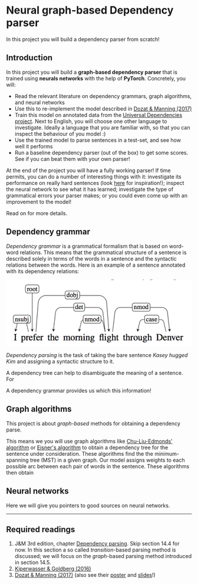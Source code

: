 # Neural graph-based Dependency parser

In this project you will build a dependency parser from scratch!

## Introduction

In this project you will build a **graph-based dependency parser** that is trained using **neurals networks** with the help of **PyTorch**. Concretely, you will:

* Read the relevant literature on dependency grammars, graph algorithms, and neural networks
* Use this to re-implement the model described in [Dozat & Manning (2017)](https://web.stanford.edu/~tdozat/files/TDozat-ICLR2017-Paper.pdf)
* Train this model on annotated data from the [Universal Dependencies project](http://universaldependencies.org/). Next to English, you will choose one other language to investigate. Ideally a language that you are familiar with, so that you can inspect the behaviour of you model :)
* Use the trained model to parse sentences in a test-set, and see how well it performs
* Run a baseline dependency parser (out of the box) to get some scores. See if you can beat them with your own parser!

At the end of the project you will have a fully working parser! If time permits, you can do a number of interesting things with it: investigate its performance on really hard sentences (look [here](https://en.wikipedia.org/wiki/List_of_linguistic_example_sentences#cite_note-1) for inspiration!); inspect the neural network to see what it has learned; investigate the type of grammatical errors your parser makes; or you could even come up with an improvement to the model!

Read on for more details.

## Dependency grammar

*Dependency grammar* is a grammatical formalism that is based on word-word relations. This means that the grammatical structure of a sentence is described solely in terms of the words in a sentence and the syntactic relations between the words. Here is an example of a sentence annotated with its dependency relations:

![example](dependency-example.png)

*Dependency parsing* is the task of taking the bare sentence *Kasey hugged Kim* and assigning a syntactic structure to it.

A dependency tree can help to disambiguate the meaning of a sentence. For

<!-- Take the following example from Jurafsky and Manning chapter 12: "To answer the question

> What books were written by British women authors before 1800?

we’ll need to know that the subject of the sentence was *what books* and that the by-adjunct
was *British women authors* to help us figure out that the user wants a list of
books (and not a list of authors)." -->

A dependency grammar provides us which this information!

<!--
- I saw [the girl] [with the telescope].
- I saw [the girl with the telecope].
Our dependency trees will also have labels, e.g. “I” is in a subject relation with “saw”.

 -->


## Graph algorithms

This project is about *graph-based* methods for obtaining a dependency parse.

This means we you will use graph algorithms like [Chu-Liu-Edmonds' algorithm](https://en.wikipedia.org/wiki/Edmonds%27_algorithm) or [Eisner's algorithm](http://curtis.ml.cmu.edu/w/courses/index.php/Eisner_algorithm) to obtain a dependency tree for the sentence under consideration. These algorithms find the the minimum-spanning tree (MST) in a given graph. Our model assigns weights to each possible arc between each pair of words in the sentence. These algorithms then obtain
<!--
(for projective trees, suitable for languages such as English) and/or [Chu-Liu-Edmonds](https://en.wikipedia.org/wiki/Edmonds%27_algorithm) (for non-projective trees, languages such as German) to find the minimum-spanning tree (MST) given the weights your model assigns between each pair of words.
 More about this below!

The advantage of graph-based dependency parsers is that they can work well on languages with discontinuities,
such as Dutch and German, because we can extract non-projective dependency trees from them. -->


## Neural networks

Here we will give you pointers to good sources on neural networks.

--------

## Required readings

1. J&M 3rd edition, chapter [Dependency parsing](Jurafsky&ManningCh14.pdf). Skip section 14.4 for now. In this section a so called *transition*-based parsing method is discussed; we will focus on the *graph*-based parsing method introduced in section 14.5.
2. [Kiperwasser & Goldberg (2016)](Kiperwasser&Goldberg2016.pdf)
3. [Dozat & Manning (2017)](Dozat&Manning2017.pdf) (also see their [poster](TDozat-ICLR2017-Poster.pdf) and [slides](TDozat-CoNLL2017-Presentation.pdf)!)
